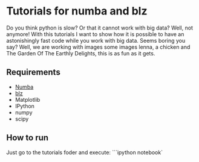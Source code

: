 Tutorials for numba and blz
============================

Do you think python is slow? Or that it cannot work with big data? Well, not anymore! With this tutorials I want to show how it is possible to have an astonishingly fast code while you work with big data. Seems boring you say? Well, we are working with images some images lenna, a chicken and The Garden Of The Earthly Delights, this is as fun as it gets.

Requirements
----------
* [Numba](https://github.com/numba/numba)
* [blz](https://github.com/ContinuumIO/blz)
* Matplotlib
* IPython
* numpy
* scipy

How to run
-----------
Just go to the tutorials foder and execute: ```ipython notebook`